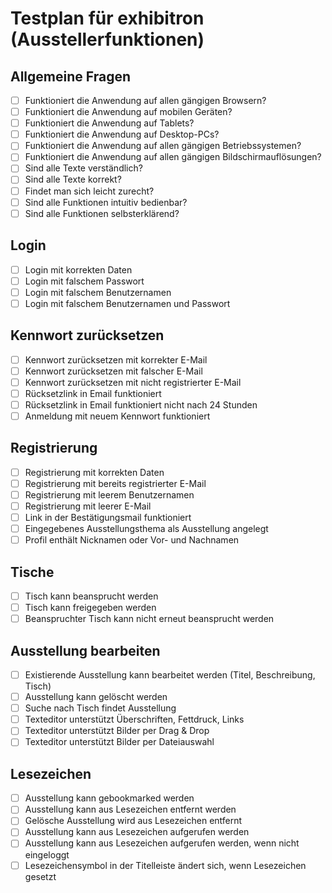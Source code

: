 # Testplan für exhibitron (Ausstellerfunktionen)

## Allgemeine Fragen

- [ ] Funktioniert die Anwendung auf allen gängigen Browsern?
- [ ] Funktioniert die Anwendung auf mobilen Geräten?
- [ ] Funktioniert die Anwendung auf Tablets?
- [ ] Funktioniert die Anwendung auf Desktop-PCs?
- [ ] Funktioniert die Anwendung auf allen gängigen Betriebssystemen?
- [ ] Funktioniert die Anwendung auf allen gängigen Bildschirmauflösungen?
- [ ] Sind alle Texte verständlich?
- [ ] Sind alle Texte korrekt?
- [ ] Findet man sich leicht zurecht?
- [ ] Sind alle Funktionen intuitiv bedienbar?
- [ ] Sind alle Funktionen selbsterklärend?

## Login

- [ ] Login mit korrekten Daten
- [ ] Login mit falschem Passwort
- [ ] Login mit falschem Benutzernamen
- [ ] Login mit falschem Benutzernamen und Passwort

## Kennwort zurücksetzen

- [ ] Kennwort zurücksetzen mit korrekter E-Mail
- [ ] Kennwort zurücksetzen mit falscher E-Mail
- [ ] Kennwort zurücksetzen mit nicht registrierter E-Mail
- [ ] Rücksetzlink in Email funktioniert
- [ ] Rücksetzlink in Email funktioniert nicht nach 24 Stunden
- [ ] Anmeldung mit neuem Kennwort funktioniert

## Registrierung

- [ ] Registrierung mit korrekten Daten
- [ ] Registrierung mit bereits registrierter E-Mail
- [ ] Registrierung mit leerem Benutzernamen
- [ ] Registrierung mit leerer E-Mail
- [ ] Link in der Bestätigungsmail funktioniert
- [ ] Eingegebenes Ausstellungsthema als Ausstellung angelegt
- [ ] Profil enthält Nicknamen oder Vor- und Nachnamen

## Tische

- [ ] Tisch kann beansprucht werden
- [ ] Tisch kann freigegeben werden
- [ ] Beanspruchter Tisch kann nicht erneut beansprucht werden

## Ausstellung bearbeiten

- [ ] Existierende Ausstellung kann bearbeitet werden (Titel, Beschreibung, Tisch)
- [ ] Ausstellung kann gelöscht werden
- [ ] Suche nach Tisch findet Ausstellung
- [ ] Texteditor unterstützt Überschriften, Fettdruck, Links
- [ ] Texteditor unterstützt Bilder per Drag & Drop
- [ ] Texteditor unterstützt Bilder per Dateiauswahl

## Lesezeichen

- [ ] Ausstellung kann gebookmarked werden
- [ ] Ausstellung kann aus Lesezeichen entfernt werden
- [ ] Gelösche Ausstellung wird aus Lesezeichen entfernt
- [ ] Ausstellung kann aus Lesezeichen aufgerufen werden
- [ ] Ausstellung kann aus Lesezeichen aufgerufen werden, wenn nicht eingeloggt
- [ ] Lesezeichensymbol in der Titelleiste ändert sich, wenn Lesezeichen gesetzt
